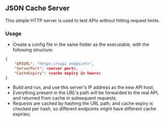## JSON Cache Server

This simple HTTP server is used to test APIs without hitting request limits.

### Usage
* Create a config file in the same folder as the executable, with the following structure:

````json
{
    "APIURL": "https://<api endpoint>",
    "ServerPort": <server port>,
    "CacheExpiry": <cache expiry in hours>
}
````
* Build and run, and use this server's IP address as the new API host;
* Everything present in the URL's path will be forwarded to the real API, and returned from cache in subsequent requests;
* Requests are cached by hashing the URL path, and cache expiry is checked per hash, so different endpoints might have different cache expiries;